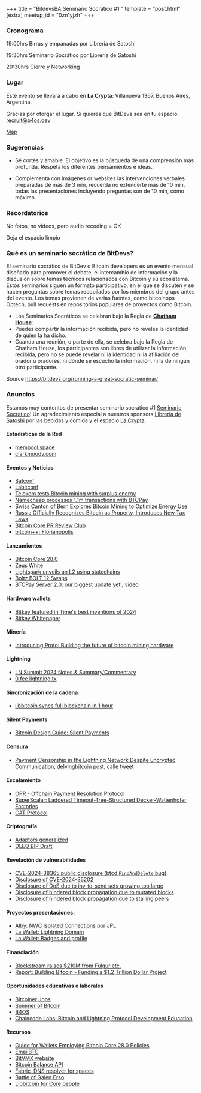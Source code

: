 +++
title = "BitdevsBA Seminario Socratico #1 "
template = "post.html"
[extra]
meetup_id = "0zn1yjzh"
+++

### Cronograma

19:00hrs Birras y empanadas por Librería de Satoshi

19:30hrs Seminario Socrático por Librería de Satoshi

20:30hrs Cierre y Networking


### Lugar
Este evento se llevará a cabo en **La Crypta**:
Villanueva 1367. Buenos Aires, Argentina.

Gracias por otorgar el lugar.
Si quieres que BitDevs sea en tu espacio:  recruit@b4os.dev

[Map](https://www.google.com.ar/maps/place/Villanueva+1367,+C1426BMI+Cdad.+Aut%C3%B3noma+de+Buenos+Aires/@-34.5647265,-58.4457132,17z/data=!3m1!4b1!4m6!3m5!1s0x95bcb5c8870cdc23:0xc945d369aa39b3e0!8m2!3d-34.5647309!4d-58.4431383!16s%2Fg%2F11sp4dwkl3?entry=ttu&g_ep=EgoyMDI0MTEyNC4xIKXMDSoASAFQAw%3D%3D)

### Sugerencias
- Sé cortés y amable. El objetivo es la búsqueda de una comprensión más profunda.
Respeta los diferentes pensamientos e ideas.

- Complementa con imágenes or websites las intervenciones verbales preparadas de más de 3 min, recuerda no extenderte más de 10 min, todas las presentaciones incluyendo preguntas son de 10 min, como máximo.

### Recordatorios
No fotos, no videos, pero audio recoding = OK

Deja el espacio limpio


### Qué es un seminario socrático de BitDevs?

El seminario socrático de BitDev o Bitcoin developers es un evento mensual diseñado para promover el debate, el intercambio de información y la discusión sobre temas técnicos relacionados con Bitcoin y su ecosistema. Estos seminarios siguen un formato participativo, en el que se discuten y se hacen preguntas sobre temas recopilados por los miembros del grupo antes del evento.
Los temas provienen de varias fuentes, como bitcoinops Optech, pull requests en repositorios populares de proyectos como Bitcoin.


- Los Seminarios Socráticos se celebran bajo la Regla de **[Chatham House](https://www.chathamhouse.org/about-us/chatham-house-rule)**:
- Puedes compartir la información recibida, pero no reveles la identidad de quien la ha dicho.
- Cuando una reunión, o parte de ella, se celebra bajo la Regla de Chatham House, los participantes son libres de utilizar la información recibida, pero no se puede revelar ni la identidad ni la afiliación del orador u oradores, ni dónde se escucho la información, ni la de ningún otro participante.


Source https://bitdevs.org/running-a-great-socratic-seminar/

### Anuncios

Estamos muy contentos de presentar seminario socrático #1 [Seminario Socratico](/about)!
Un agradecimiento especial a nuestros
sponsors [Libreria de Satoshi](https://libreriadesatoshi.com/)
por las bebidas y comida y el espacio [La Crypta](https://lacrypta.ar/).

#### Estadísticas de la Red
- [mempool.space](https://mempool.space/)
- [clarkmoody.com](https://bitcoin.clarkmoody.com/dashboard/)

#### Eventos y Noticias
- [Satconf](https://www.satsconf.com.br/)
- [Labitconf](https://www.labitconf.com/)
- [Telekom tests Bitcoin mining with surplus energy](https://www.telekom.com/en/media/media-information/archive/test-bitcoin-mining-infrastructure-for-surplus-energy-1082684)
- [Namecheap processes 1.1m transactions with BTCPay](https://blog.btcpayserver.org/case-study-namecheap/)
- [Swiss Canton of Bern Explores Bitcoin Mining to Optimize Energy Use](https://bitcoinnews.com/mining/canton-of-bern-switzerland-bitcoin-mining/)
- [Russia Officially Recognizes Bitcoin as Property, Introduces New Tax Laws](https://bitcoinnews.com/adoption/russia-bitcoin-recognized-property/)
- [Bitcoin Core PR Review Club](https://bitcoincore.reviews/31397)
- [bitcoin++: Florianópolis](https://btcplusplus.dev/conf/floripa)

#### Lanzamientos
- [Bitcoin Core 28.0](https://bitcoincore.org/en/releases/28.0/)
- [Zeus White](https://blog.zeusln.com/introducing-zeus-white/)
- [Lightspark unveils an L2 using statechains](https://bitcoinmagazine.com/business/lightspark-announces-new-bitcoin-l2-and-upgraded-uma-capabilities)
- [Boltz BOLT 12 Swaps](https://xcancel.com/boltzhq/status/1853834574914113720)
- [BTCPay Server 2.0: our biggest update yet!](https://blog.btcpayserver.org/btcpay-server-2-0/), [video](https://x.com/BtcpayServer/status/1851636343664791745)

#### Hardware wallets
- [Bitkey featured in Time's best inventions of 2024](https://time.com/7094838/block-bitkey/)
- [Bitkey Whitepaper](https://x.com/jesseposner/status/1852394646997217742)


#### Minería
- [Introducing Proto: Building the future of bitcoin mining hardware](https://www.mining.build/blog/introducing-proto-building-the-future-of-bitcoin-mining-hardware-2/)


#### Lightning
- [LN Summit 2024 Notes & Summary/Commentary](https://delvingbitcoin.org/t/ln-summit-2024-notes-summary-commentary/1198)
- [0 fee lightning tx](https://x.com/realtbast/status/1834213774674247987)


#### Sincronización de la cadena
- [libbitcoin syncs full blockchain in 1 hour](https://x.com/evoskuil/status/1847673128073187536)


#### Silent Payments
- [Bitcoin Design Guide: Silent Payments](https://bitcoin.design/guide/how-it-works/silent-payments/)

#### Censura
- [Payment Censorship in the Lightning Network Despite Encrypted Communication](https://drops.dagstuhl.de/entities/document/10.4230/LIPIcs.AFT.2024.12), [delvingbitcoin post](https://delvingbitcoin.org/t/research-paper-on-ln-payment-censorship/1248), [calle tweet](https://x.com/callebtc/status/1856679659523490046)


#### Escalamiento
- [OPR - Offchain Payment Resolution Protocol](https://delvingbitcoin.org/t/a-fast-scalable-protocol-for-resolving-lightning-payments/1233)
- [SuperScalar: Laddered Timeout-Tree-Structured Decker-Wattenhofer Factories](https://delvingbitcoin.org/t/superscalar-laddered-timeout-tree-structured-decker-wattenhofer-factories/1143)
- [CAT Protocol](https://catprotocol.org/)

#### Criptografía
- [Adaptors generalized](https://reyify.com/blog/adaptors-generalised/)
- [DLEQ BIP Draft](https://mailing-list.bitcoindevs.xyz/bitcoindev/b0f40eab-42f3-4153-8083-b455fbd17e19n@googlegroups.com/)


#### Revelación de vulnerabilidades
- [CVE-2024-38365 public disclosure (btcd `FindAndDelete` bug)](https://delvingbitcoin.org/t/cve-2024-38365-public-disclosure-btcd-findanddelete-bug/1184)
- [Disclosure of CVE-2024-35202](https://bitcoincore.org/en/2024/10/08/disclose-blocktxn-crash/)
- [Disclosure of DoS due to inv-to-send sets growing too large](https://bitcoincore.org/en/2024/10/08/disclose-large-inv-to-send/)
- [Disclosure of hindered block propagation due to mutated blocks](https://bitcoincore.org/en/2024/10/08/disclose-mutated-blocks-hindering-propagation/)
- [Disclosure of hindered block propagation due to stalling peers](https://bitcoincore.org/en/2024/11/05/cb-stall-hindering-propagation/)

#### Proyectos presentaciones:
- [Alby: NWC Isolated Connections](https://guides.getalby.com/user-guide/alby-account-and-browser-extension/alby-hub/app-store/subaccounts-friends-and-family) por JPL
- [La Wallet: Lightning Domain](https://github.com/lightning-domains/lightning-domains?tab=readme-ov-file)
- [La Wallet: Badges and profile](https://github.com/lawalletio/la-wallet-monorepo/pull/53)

#### Financiación

- [Blockstream raises $210M from Fulgur etc.](https://blockstream.com/press-releases/2024-10-15-blockstream-secures-210m-dollars-led-fulgur-ventures-drive-layer-2-growth-expand-bitcoin-treasury/)
- [Report: Building Bitcoin - Funding a $1.2 Trillion Dollar Project](http://1a1z.com/fund.html)

#### Oportunidades educativas o laborales
- [Bitcoiner Jobs](https://bitcoinerjobs.com/)
- [Summer of Bitcoin](https://www.summerofbitcoin.org/)
- [B4OS](https://www.libreriadesatoshi.com/b4os)
- [Chaincode Labs: Bitcoin and Lightning Protocol Development Education](https://learning.chaincode.com/)


#### Recursos

- [Guide for Wallets Employing Bitcoin Core 28.0 Policies](https://bitcoinops.org/en/bitcoin-core-28-wallet-integration-guide/)
- [EmailBTC](https://emailbtc.net/)
- [BitVMX website](https://bitvmx.org/)
- [Bitcoin Balance API](https://bitcoin-balance-api.com/)
- [Fabric, DNS resolver for spaces](https://github.com/spacesprotocol/fabric)
- [Battle of Galen Erso](https://github.com/bitcoin-dev-project/battle-of-galen-erso)
- [Libbitcoin for Core people](https://delvingbitcoin.org/t/libbitcoin-for-core-people/1222)
